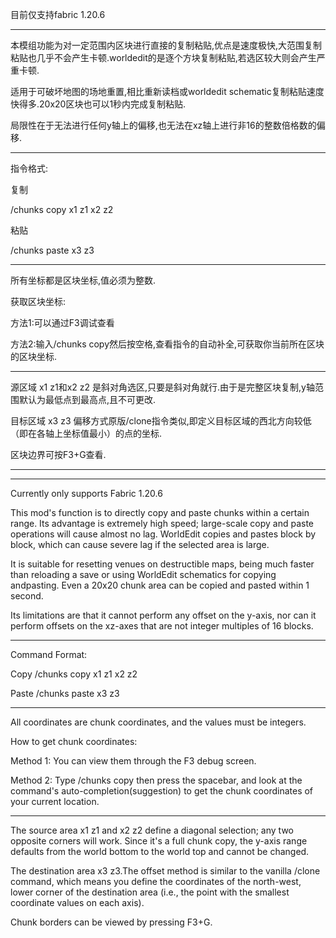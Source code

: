 目前仅支持fabric 1.20.6

----------------------------------------------------------------------------

本模组功能为对一定范围内区块进行直接的复制粘贴,优点是速度极快,大范围复制粘贴也几乎不会产生卡顿.worldedit的是逐个方块复制粘贴,若选区较大则会产生严重卡顿.

适用于可破坏地图的场地重置,相比重新读档或worldedit schematic复制粘贴速度快得多.20x20区块也可以1秒内完成复制粘贴.

局限性在于无法进行任何y轴上的偏移,也无法在xz轴上进行非16的整数倍格数的偏移.

----------------------------------------------------------------------------

指令格式:

复制

/chunks copy x1 z1 x2 z2

粘贴

/chunks paste x3 z3

----------------------------------------------------------------------------

所有坐标都是区块坐标,值必须为整数.

获取区块坐标:

方法1:可以通过F3调试查看

方法2:输入/chunks copy然后按空格,查看指令的自动补全,可获取你当前所在区块的区块坐标.

----------------------------------------------------------------------------

源区域 x1 z1和x2 z2 是斜对角选区,只要是斜对角就行.由于是完整区块复制,y轴范围默认为最低点到最高点,且不可更改.

目标区域 x3 z3 偏移方式原版/clone指令类似,即定义目标区域的西北方向较低（即在各轴上坐标值最小）的点的坐标.

区块边界可按F3+G查看.

----------------------------------------------------------------------------
----------------------------------------------------------------------------

Currently only supports Fabric 1.20.6

This mod's function is to directly copy and paste chunks within a certain range. Its advantage is extremely high speed; large-scale copy and paste operations will cause almost no lag. WorldEdit copies and pastes block by block, which can cause severe lag if the selected area is large.

It is suitable for resetting venues on destructible maps, being much faster than reloading a save or using WorldEdit schematics for copying andpasting. Even a 20x20 chunk area can be copied and pasted within 1 second.

Its limitations are that it cannot perform any offset on the y-axis, nor can it perform offsets on the xz-axes that are not integer multiples of 16 blocks.

----------------------------------------------------------------------------

Command Format:

Copy
/chunks copy x1 z1 x2 z2

Paste
/chunks paste x3 z3

----------------------------------------------------------------------------

All coordinates are chunk coordinates, and the values must be integers.

How to get chunk coordinates:

Method 1: You can view them through the F3 debug screen.

Method 2: Type /chunks copy then press the spacebar, and look at the command's auto-completion(suggestion) to get the chunk coordinates of your current location.

----------------------------------------------------------------------------

The source area x1 z1 and x2 z2 define a diagonal selection; any two opposite corners will work. Since it's a full chunk copy, the y-axis range defaults from the world bottom to the world top and cannot be changed.

The destination area x3 z3.The offset method is similar to the vanilla /clone command, which means you define the coordinates of the north-west, lower corner of the destination area (i.e., the point with the smallest coordinate values on each axis).

Chunk borders can be viewed by pressing F3+G.
